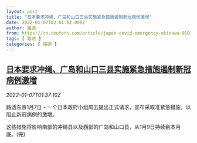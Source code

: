 ```yaml
---
layout: post
title: "日本要求冲绳、广岛和山口三县实施紧急措施遏制新冠病例激增"
date: 2022-01-07T02:01:02.000Z
author: 路透
from: https://cn.reuters.com/article/japan-covid-emergency-okinawa-01077-idCNKBS2JH041
tags: [ 路透 ]
categories: [ 路透 ]
---
```

<!--1641520862000-->
[日本要求冲绳、广岛和山口三县实施紧急措施遏制新冠病例激增](https://cn.reuters.com/article/japan-covid-emergency-okinawa-01077-idCNKBS2JH041)
------

<div>
<div><i>2022-01-07T01:37:10Z</i></div><p>路透东京1月7日 - 一个日本政府小组周五提出正式请求，宣布采取准紧急措施，以阻止新冠病例的激增。</p><p>这些措施将影响南部的冲绳县以及西部的广岛和山口县，从1月9日持续到本月底。(完)</p>
</div>
